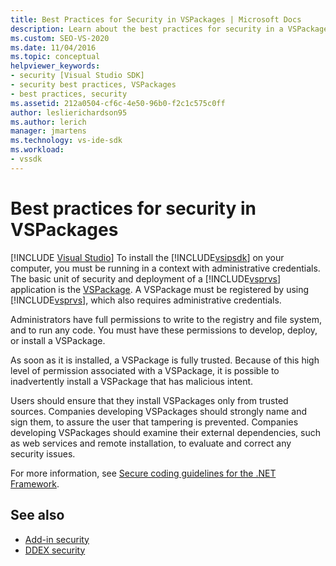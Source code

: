 ```yaml
---
title: Best Practices for Security in VSPackages | Microsoft Docs
description: Learn about the best practices for security in a VSPackage, the basic unit of security and deployment for a Visual Studio application.
ms.custom: SEO-VS-2020
ms.date: 11/04/2016
ms.topic: conceptual
helpviewer_keywords:
- security [Visual Studio SDK]
- security best practices, VSPackages
- best practices, security
ms.assetid: 212a0504-cf6c-4e50-96b0-f2c1c575c0ff
author: leslierichardson95
ms.author: lerich
manager: jmartens
ms.technology: vs-ide-sdk
ms.workload:
- vssdk
---
```

# Best practices for security in VSPackages

 [!INCLUDE [Visual Studio](~/includes/applies-to-version/vs-windows-only.md)]
To install the [!INCLUDE[vsipsdk](../../extensibility/includes/vsipsdk_md.md)] on your computer, you must be running in a context with administrative credentials. The basic unit of security and deployment of a [!INCLUDE[vsprvs](../../code-quality/includes/vsprvs_md.md)] application is the [VSPackage](../../extensibility/internals/vspackages.md). A VSPackage must be registered by using [!INCLUDE[vsprvs](../../code-quality/includes/vsprvs_md.md)], which also requires administrative credentials.

 Administrators have full permissions to write to the registry and file system, and to run any code. You must have these permissions to develop, deploy, or install a VSPackage.

 As soon as it is installed, a VSPackage is fully trusted. Because of this high level of permission associated with a VSPackage, it is possible to inadvertently install a VSPackage that has malicious intent.

 Users should ensure that they install VSPackages only from trusted sources. Companies developing VSPackages should strongly name and sign them, to assure the user that tampering is prevented. Companies developing VSPackages should examine their external dependencies, such as web services and remote installation, to evaluate and correct any security issues.

 For more information, see [Secure coding guidelines for the .NET Framework](/previous-versions/visualstudio/visual-studio-2008/d55zzx87(v=vs.90)).

## See also
- [Add-in security](/previous-versions/1326zbk3(v=vs.140))
- [DDEX security](/previous-versions/bb163703(v=vs.140))